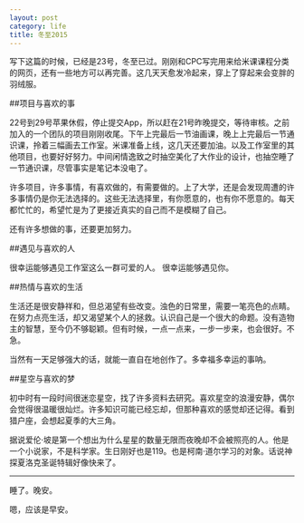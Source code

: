 ```yaml
---
layout: post
category: life
title: 冬至2015
---
```


写下这篇的时候，已经是23号，冬至已过。刚刚和CPC写完用来给米课课程分类的网页，还有一些地方可以再完善。这几天天愈发冷起来，穿上了穿起来会变胖的羽绒服。

<!-- more -->

##项目与喜欢的事

22号到29号苹果休假，停止提交App，所以赶在21号昨晚提交，等待审核。之前加入的一个团队的项目刚刚收尾。下午上完最后一节油画课，晚上上完最后一节通识课，拎着三幅画去工作室。米课准备上线，这几天还要加油。以及工作室里的其他项目，也要好好努力。中间闲情逸致之时抽空美化了大作业的设计，也抽空睡了一节通识课，尽管事实是笔记本没电了。

许多项目，许多事情，有喜欢做的，有需要做的。上了大学，还是会发现周遭的许多事情仍是你无法选择的。这些无法选择里，有你愿意的，也有你不愿意的。每天都忙忙的，希望忙是为了更接近真实的自己而不是模糊了自己。

还有许多想做的事，还要更加努力。

##遇见与喜欢的人

很幸运能够遇见工作室这么一群可爱的人。
很幸运能够遇见你。

##热情与喜欢的生活

生活还是很安静祥和，但总渴望有些改变。浊色的日常里，需要一笔亮色的点睛。在努力点亮生活，却又渴望某个人的拯救。认识自己是一个很大的命题。没有造物主的智慧，至今仍不够聪颖。但有时候，一点一点来，一步一步来，也会很好。不急。

当然有一天足够强大的话，就能一直自在地创作了。多幸福多幸运的事呐。

##星空与喜欢的梦

初中时有一段时间很迷恋星空，找了许多资料去研究。喜欢星空的浪漫安静，偶尔会觉得很温暖很灿烂。许多知识可能已经忘却，但那种喜欢的感觉却还记得。看到猎户座，会想起夏季的大三角。

据说爱伦·坡是第一个想出为什么星星的数量无限而夜晚却不会被照亮的人。他是一个小说家，不是科学家。生日刚好也是119。也是柯南·道尔学习的对象。话说神探夏洛克圣诞特辑好像快来了。

---

睡了。晚安。

嗯，应该是早安。